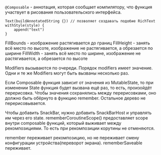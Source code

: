 `@Composable` - аннотация, которая сообщает компилятору, что функция участвует в рисования пользовательского интерфейса.

```
Text(buildAnnotatedString {}) // позволяет создавать подобие RichText
withStyle(style) {
    append("text")
}
```

FillBounds - изображение растягивается до границ
FillHeight - занять всё место по высоте, изображение не растягивается, а обрезается по ширине
FillWidth - занять всё место по ширине, изображение не растягивается, а обрезается по высоте

Modifiers вызываются по очереди.
Порядок modifiers имеет значение.
Одни и те же Modifiers могут быть вызваны несколько раз.

Если Composable функция зависит от значения из MutableState, то при изменении State функция будет вызвана ещё раз, то
есть, произойдёт перерисовка. Чтобы значения сохранялись между перерисовками, оно должно быть обёрнуто в
функцию remember. Остальное дерево не перерисовывается.

Чтобы добавить SnackBar, нужно добавить SnackBarHost и управлять им через его state.
rememberCoroutineScope() предоставляет scope внутри composable функций, который выживает между рекомпозициями.
То есть при рекомпозиции корутины не отменяются.

remember переживает рекомпозицию, но не переживает смену конфигурации устройства(переворот экрана). rememberSaveable
переживает.